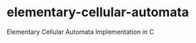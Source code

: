 elementary-cellular-automata
============================

Elementary Cellular Automata Implementation in C
